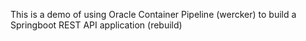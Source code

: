This is a demo of using Oracle Container Pipeline (wercker) to build a Springboot REST API application
(rebuild)
